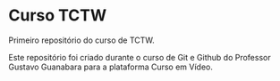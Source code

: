 # Curso TCTW

 Primeiro repositório do curso de TCTW. 

 Este repositório foi criado durante o curso de Git e Github do Professor Gustavo Guanabara para a plataforma Curso em Vídeo. 
